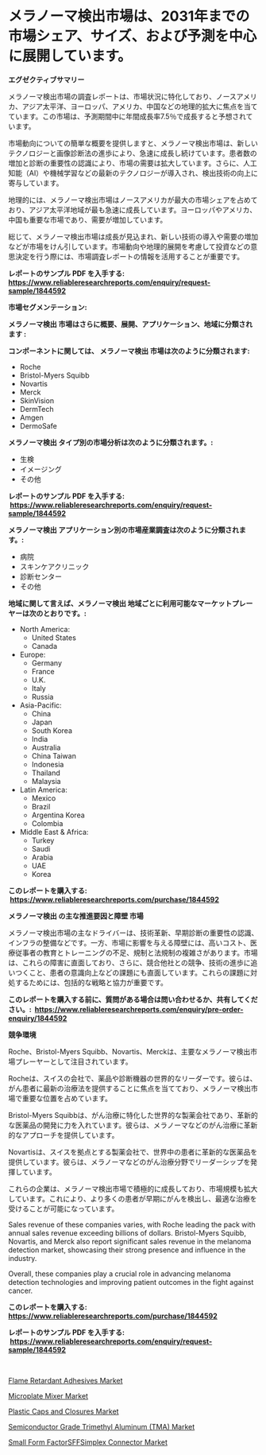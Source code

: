 <p><h1>メラノーマ検出市場は、2031年までの市場シェア、サイズ、および予測を中心に展開しています。</h1></p><p><strong>エグゼクティブサマリー</strong></p>
<p><p>メラノーマ検出市場の調査レポートは、市場状況に特化しており、ノースアメリカ、アジア太平洋、ヨーロッパ、アメリカ、中国などの地理的拡大に焦点を当てています。この市場は、予測期間中に年間成長率7.5％で成長すると予想されています。</p><p>市場動向についての簡単な概要を提供しますと、メラノーマ検出市場は、新しいテクノロジーと画像診断法の進歩により、急速に成長し続けています。患者数の増加と診断の重要性の認識により、市場の需要は拡大しています。さらに、人工知能（AI）や機械学習などの最新のテクノロジーが導入され、検出技術の向上に寄与しています。</p><p>地理的には、メラノーマ検出市場はノースアメリカが最大の市場シェアを占めており、アジア太平洋地域が最も急速に成長しています。ヨーロッパやアメリカ、中国も重要な市場であり、需要が増加しています。</p><p>総じて、メラノーマ検出市場は成長が見込まれ、新しい技術の導入や需要の増加などが市場をけん引しています。市場動向や地理的展開を考慮して投資などの意思決定を行う際には、市場調査レポートの情報を活用することが重要です。</p></p>
<p><strong>レポートのサンプル PDF を入手する: <a href="https://www.reliableresearchreports.com/enquiry/request-sample/1844592">https://www.reliableresearchreports.com/enquiry/request-sample/1844592</a></strong></p>
<p><strong>市場セグメンテーション:</strong></p>
<p><strong> メラノーマ検出 市場はさらに概要、展開、アプリケーション、地域に分類されます :</strong></p>
<p><strong>コンポーネントに関しては、 メラノーマ検出 市場は次のように分類されます: &nbsp;</strong></p>
<p><ul><li>Roche</li><li>Bristol-Myers Squibb</li><li>Novartis</li><li>Merck</li><li>SkinVision</li><li>DermTech</li><li>Amgen</li><li>DermoSafe</li></ul></p>
<p><strong> メラノーマ検出 タイプ別の市場分析は次のように分類されます。:</strong></p>
<p><ul><li>生検</li><li>イメージング</li><li>その他</li></ul></p>
<p><strong>レポートのサンプル PDF を入手する: &nbsp;<a href="https://www.reliableresearchreports.com/enquiry/request-sample/1844592">https://www.reliableresearchreports.com/enquiry/request-sample/1844592</a></strong></p>
<p><strong> メラノーマ検出 アプリケーション別の市場産業調査は次のように分類されます。:</strong></p>
<p><ul><li>病院</li><li>スキンケアクリニック</li><li>診断センター</li><li>その他</li></ul></p>
<p><strong>地域に関して言えば、メラノーマ検出 地域ごとに利用可能なマーケットプレーヤーは次のとおりです。:</strong></p>
<p><ul>
    <li>
        North America:
        <ul>
            <li>United States</li>
            <li>Canada</li>
        </ul>
    </li>
    <li>
        Europe:
        <ul>
            <li>Germany</li>
            <li>France</li>
            <li>U.K.</li>
            <li>Italy</li>
            <li>Russia</li>
        </ul>
    </li>
    <li>
        Asia-Pacific:
        <ul>
            <li>China</li>
            <li>Japan</li>
            <li>South Korea</li>
            <li>India</li>
            <li>Australia</li>
            <li>China Taiwan</li>
            <li>Indonesia</li>
            <li>Thailand</li>
            <li>Malaysia</li>
        </ul>
    </li>
    <li>
        Latin America:
        <ul>
            <li>Mexico</li>
            <li>Brazil</li>
            <li>Argentina Korea</li>
            <li>Colombia</li>
        </ul>
    </li>
    <li>
        Middle East & Africa:
        <ul>
            <li>Turkey</li>
            <li>Saudi</li>
            <li>Arabia</li>
            <li>UAE</li>
            <li>Korea</li>
        </ul>
    </li>
    </ul></p>
<p><strong>このレポートを購入する: &nbsp;<a href="https://www.reliableresearchreports.com/purchase/1844592">https://www.reliableresearchreports.com/purchase/1844592</a></strong></p>
<p><strong>メラノーマ検出 の主な推進要因と障壁 市場</strong></p>
<p><p>メラノーマ検出市場の主なドライバーは、技術革新、早期診断の重要性の認識、インフラの整備などです。一方、市場に影響を与える障壁には、高いコスト、医療従事者の教育とトレーニングの不足、規制と法規制の複雑さがあります。市場は、これらの障害に直面しており、さらに、競合他社との競争、技術の進歩に追いつくこと、患者の意識向上などの課題にも直面しています。これらの課題に対処するためには、包括的な戦略と協力が重要です。</p></p>
<p><strong>このレポートを購入する前に、質問がある場合は問い合わせるか、共有してください。:&nbsp; <a href="https://www.reliableresearchreports.com/enquiry/pre-order-enquiry/1844592">https://www.reliableresearchreports.com/enquiry/pre-order-enquiry/1844592</a></strong></p>
<p><strong>競争環境</strong></p>
<p><p>Roche、Bristol-Myers Squibb、Novartis、Merckは、主要なメラノーマ検出市場プレーヤーとして注目されています。</p><p>Rocheは、スイスの会社で、薬品や診断機器の世界的なリーダーです。彼らは、がん患者に最新の治療法を提供することに焦点を当てており、メラノーマ検出市場で重要な位置を占めています。</p><p>Bristol-Myers Squibbは、がん治療に特化した世界的な製薬会社であり、革新的な医薬品の開発に力を入れています。彼らは、メラノーマなどのがん治療に革新的なアプローチを提供しています。</p><p>Novartisは、スイスを拠点とする製薬会社で、世界中の患者に革新的な医薬品を提供しています。彼らは、メラノーマなどのがん治療分野でリーダーシップを発揮しています。</p><p>これらの企業は、メラノーマ検出市場で積極的に成長しており、市場規模も拡大しています。これにより、より多くの患者が早期にがんを検出し、最適な治療を受けることが可能になっています。</p><p>Sales revenue of these companies varies, with Roche leading the pack with annual sales revenue exceeding billions of dollars. Bristol-Myers Squibb, Novartis, and Merck also report significant sales revenue in the melanoma detection market, showcasing their strong presence and influence in the industry. </p><p>Overall, these companies play a crucial role in advancing melanoma detection technologies and improving patient outcomes in the fight against cancer.</p></p>
<p><strong>このレポートを購入する: &nbsp; <a href="https://www.reliableresearchreports.com/purchase/1844592">https://www.reliableresearchreports.com/purchase/1844592</a></strong></p>
<p><strong>レポートのサンプル PDF を入手する: &nbsp;<a href="https://www.reliableresearchreports.com/enquiry/request-sample/1844592">https://www.reliableresearchreports.com/enquiry/request-sample/1844592</a></strong><strong></strong></p>
<p>&nbsp;</p>
<p><p><a href="https://view.publitas.com/reportprime-1/flame-retardant-adhesives-market-size-growth-and-forecast-from-2024-2031/">Flame Retardant Adhesives Market</a></p><p><a href="https://pretty-mail-caf.notion.site/Microplate-Mixer-Market-Offer-Valuable-Insights-into-Market-Size-Market-Share-Market-Trends-and-P-b916447386ad47b1b2cdc4588c2fd41d">Microplate Mixer Market</a></p><p><a href="https://view.publitas.com/reportprime-1/plastic-caps-and-closures-market-provides-a-comprehensive-analysis-including-a-macro-overview-of-the-market-as-well-as-micro-details-such-as-market-size-and-competitive-landscape/">Plastic Caps and Closures Market</a></p><p><a href="https://flame-sidecar-702.notion.site/Semiconductor-Grade-Trimethyl-Aluminum-TMA-Market-Insights-Market-Players-and-Forecast-Till-2031-1ec890f30e3345ec91b5c1f7a5b2893f">Semiconductor Grade Trimethyl Aluminum (TMA) Market</a></p><p><a href="https://github.com/Glendatilghmankmgz0rbhwpy/Market-Research-Report-List-1/blob/main/small-form-factorsffsimplex-connector-market.md">Small Form FactorSFFSimplex Connector Market</a></p></p>